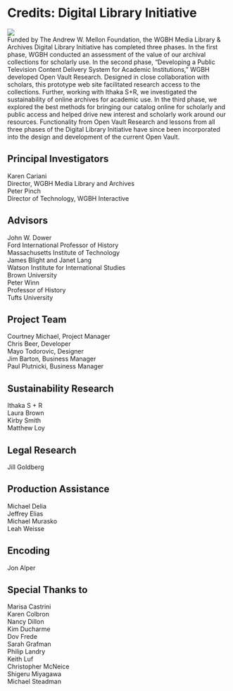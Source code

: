 # Credits: Digital Library Initiative

[![](https://s3.amazonaws.com/openvault.wgbh.org/logos/Mellon.jpg)](https://mellon.org/)</br>
Funded by The Andrew W. Mellon Foundation, the WGBH Media Library & Archives Digital Library Initiative has completed three phases. In the first phase, WGBH conducted an assessment of the value of our archival collections for scholarly use. In the second phase, “Developing a Public Television Content Delivery System for Academic Institutions,” WGBH developed Open Vault Research. Designed in close collaboration with scholars, this prototype web site facilitated research access to the collections. Further, working with Ithaka S+R, we investigated the sustainability of online archives for academic use. In the third phase, we explored the best methods for bringing our catalog online for scholarly and public access and helped drive new interest and scholarly work around our resources. Functionality from Open Vault Research and lessons from all three phases of the Digital Library Initiative have since been incorporated into the design and development of the current Open Vault.

##    Principal Investigators
Karen Cariani<br/>
Director, WGBH Media Library and Archives<br/> 
Peter Pinch<br/>
Director of Technology, WGBH Interactive<br/>
##    Advisors
John W. Dower<br/>
Ford International Professor of History<br/>
Massachusetts Institute of Technology<br/>
James Blight and Janet Lang<br/>
Watson Institute for International Studies<br/>
Brown University<br/>
Peter Winn<br/>
Professor of History<br/>
Tufts University<br/>
##    Project Team
Courtney Michael, Project Manager<br/>
Chris Beer, Developer<br/>
Mayo Todorovic, Designer<br/>
Jim Barton, Business Manager<br/>
Paul Plutnicki, Business Manager<br/>
##    Sustainability Research
Ithaka S + R<br/>
Laura Brown<br/>
Kirby Smith<br/>
Matthew Loy<br/>
##    Legal Research
Jill Goldberg<br/>
##    Production Assistance
Michael Delia<br/>
Jeffrey Elias<br/>
Michael Murasko<br/>
Leah Weisse<br/>
##    Encoding
Jon Alper<br/>
##    Special Thanks to
Marisa Castrini<br/>
Karen Colbron<br/>
Nancy Dillon<br/>
Kim Ducharme<br/>
Dov Frede<br/>
Sarah Grafman<br/>
Philip Landry<br/>
Keith Luf<br/>
Christopher McNeice<br/>
Shigeru Miyagawa<br/>
Michael Steadman<br/>
  
  
  

